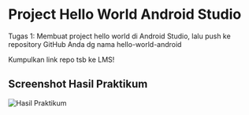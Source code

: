 # Project Hello World Android Studio

Tugas 1: Membuat project hello world di Android Studio, lalu push ke repository GitHub Anda dg nama hello-world-android

Kumpulkan link repo tsb ke LMS!

## Screenshot Hasil Praktikum

![Hasil Praktikum](screenshots/Praktikum_01_Mobile.jpeg)
